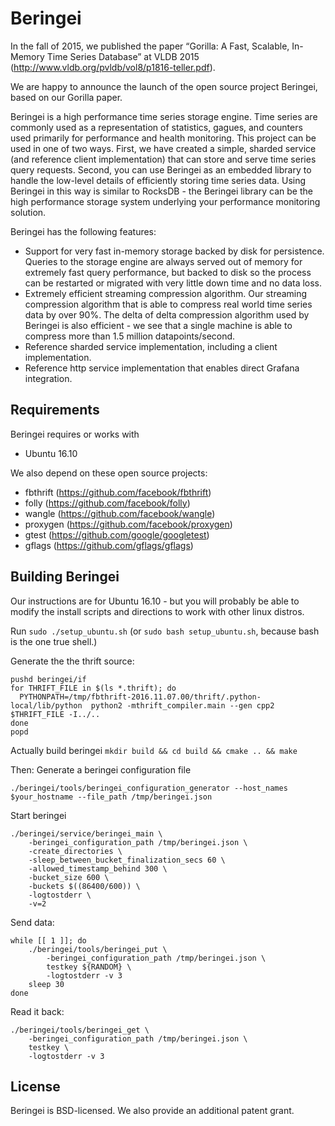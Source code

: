 # Beringei
In the fall of 2015, we published the paper “Gorilla: A Fast, Scalable, In-Memory Time Series Database” at VLDB 2015 (http://www.vldb.org/pvldb/vol8/p1816-teller.pdf).

We are happy to announce the launch of the open source project Beringei, based on our Gorilla paper.

Beringei is a high performance time series storage engine. Time series are commonly used as a representation of statistics, gagues, and counters used primarily for performance and health monitoring. This project can be used in one of two ways. First, we have created a simple, sharded service (and reference client implementation) that can store and serve time series query requests. Second, you can use Beringei as an embedded library to handle the low-level details of efficiently storing time series data. Using Beringei in this way is similar to RocksDB - the Beringei library can be the high performance storage system underlying your performance monitoring solution.

Beringei has the following features:
* Support for very fast in-memory storage backed by disk for persistence. Queries to the storage engine are always served out of memory for extremely fast query performance, but backed to disk so the process can be restarted or migrated with very little down time and no data loss.
* Extremely efficient streaming compression algorithm. Our streaming compression algorithm that is able to compress real world time series data by over 90%. The delta of delta compression algorithm used by Beringei is also efficient - we see that a single machine is able to compress more than 1.5 million datapoints/second.
* Reference sharded service implementation, including a client implementation.
* Reference http service implementation that enables direct Grafana integration.

## Requirements
Beringei requires or works with
* Ubuntu 16.10

We also depend on these open source projects:
* fbthrift (https://github.com/facebook/fbthrift)
* folly (https://github.com/facebook/folly)
* wangle (https://github.com/facebook/wangle)
* proxygen (https://github.com/facebook/proxygen)
* gtest (https://github.com/google/googletest)
* gflags (https://github.com/gflags/gflags)

## Building Beringei
Our instructions are for Ubuntu 16.10 - but you will probably be able to modify the install scripts and directions to work with other linux distros.

Run `sudo ./setup_ubuntu.sh` (or `sudo bash setup_ubuntu.sh`, because bash is the one true shell.)

Generate the the thrift source:
```
pushd beringei/if
for THRIFT_FILE in $(ls *.thrift); do
  PYTHONPATH=/tmp/fbthrift-2016.11.07.00/thrift/.python-local/lib/python  python2 -mthrift_compiler.main --gen cpp2 $THRIFT_FILE -I../..
done
popd
```
Actually build beringei
`mkdir build && cd build && cmake .. && make`

Then:
Generate a beringei configuration file
```
./beringei/tools/beringei_configuration_generator --host_names $your_hostname --file_path /tmp/beringei.json
```
Start beringei
```
./beringei/service/beringei_main \
    -beringei_configuration_path /tmp/beringei.json \
    -create_directories \
    -sleep_between_bucket_finalization_secs 60 \
    -allowed_timestamp_behind 300 \
    -bucket_size 600 \
    -buckets $((86400/600)) \
    -logtostderr \
    -v=2
```

Send data:
```
while [[ 1 ]]; do
    ./beringei/tools/beringei_put \
        -beringei_configuration_path /tmp/beringei.json \
        testkey ${RANDOM} \
        -logtostderr -v 3
    sleep 30
done
```

Read it back:
```
./beringei/tools/beringei_get \
    -beringei_configuration_path /tmp/beringei.json \
    testkey \
    -logtostderr -v 3
```

## License
Beringei is BSD-licensed. We also provide an additional patent grant.
